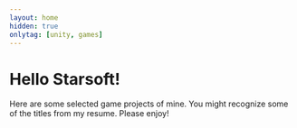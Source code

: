 ```yaml
---
layout: home
hidden: true
onlytag: [unity, games]
---
```


# Hello Starsoft!

Here are some selected game projects of mine. You might recognize some of the titles from my resume. Please enjoy!